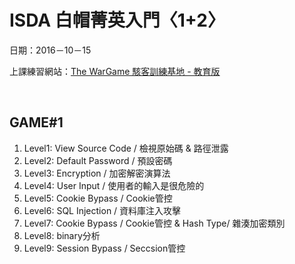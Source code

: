 # ISDA 白帽菁英入門〈1+2〉
日期：2016－10－15

上課練習網站：[The WarGame 駭客訓練基地 - 教育版](http://edu.wargame.dyns.cx/)

<br>

## GAME#1
<ol>
	<li>
		Level1: View Source Code / 檢視原始碼 & 路徑泄露
	</li>
	<li>
		Level2: Default Password / 預設密碼
	</li>
	<li>
		Level3: Encryption / 加密解密演算法
	</li>
	<li>
		Level4: User Input / 使用者的輸入是很危險的
	</li>
	<li>
		Level5: Cookie Bypass / Cookie管控
	</li>
	<li>
		Level6: SQL Injection / 資料庫注入攻擊
	</li>
	<li>
		Level7: Cookie Bypass / Cookie管控 & Hash Type/ 雜湊加密類別
	</li>
	<li>
		Level8: binary分析
	</li>
	<li>
		Level9: Session Bypass / Seccsion管控
	</li>
</ol>
